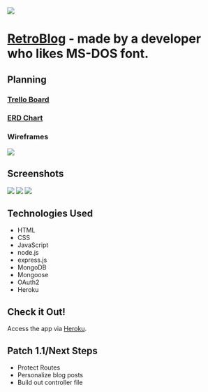 <img src="https://i.imgur.com/kZoEowd.png">

# [RetroBlog](https://theretroblog.herokuapp.com/) - made by a developer who likes MS-DOS font.

## Planning
### [Trello Board](https://trello.com/b/z9ambe6o/retroblog)

### [ERD Chart](https://lucid.app/lucidchart/invitations/accept/inv_3dce2111-3fbf-41eb-bbe8-0de46bc3f470?viewport_loc=-11%2C-144%2C2219%2C1065%2C0_0)

### Wireframes

<img src="https://i.imgur.com/ls7rZct.png">

## Screenshots

<img src="https://i.imgur.com/SRZpbnq.png">

<img src="https://i.imgur.com/LroA5F0.png">

<img src="https://i.imgur.com/qhMjL1n.png">

## Technologies Used
- HTML
- CSS
- JavaScript
- node.js
- express.js
- MongoDB
- Mongoose
- OAuth2
- Heroku

## Check it Out!

Access the app via [Heroku](https://theretroblog.herokuapp.com/).

## Patch 1.1/Next Steps
- Protect Routes
- Personalize blog posts
- Build out controller file